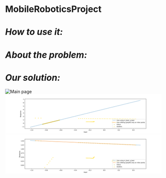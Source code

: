 # MobileRoboticsProject

# _How to use it:_


# _About the problem:_


# _Our solution:_



![Main page](lidarReadings_MAP_CENTER.json.png)
![Main page](Multiline_plot1.png)
![Main page](Multiline_plot2.png)

